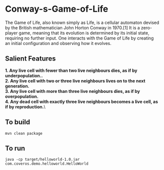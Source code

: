 Conway-s-Game-of-Life
==========

The Game of Life, also known simply as Life, is a cellular automaton devised by the British mathematician John Horton Conway in 1970.[1] It is a zero-player game, meaning that its evolution is determined by its initial state, requiring no further input. One interacts with the Game of Life by creating an initial configuration and observing how it evolves.

## Salient Features
**1. Any live cell with fewer than two live neighbours dies, as if by underpopulation..**\
**2. Any live cell with two or three live neighbours lives on to the next generation.**\
**3. Any live cell with more than three live neighbours dies, as if by overpopulation.**\
**4. Any dead cell with exactly three live neighbours becomes a live cell, as if by reproduction.**\

To build
--------
    mvn clean package

To run
------
    java -cp target/helloworld-1.0.jar com.coveros.demo.helloworld.HelloWorld
